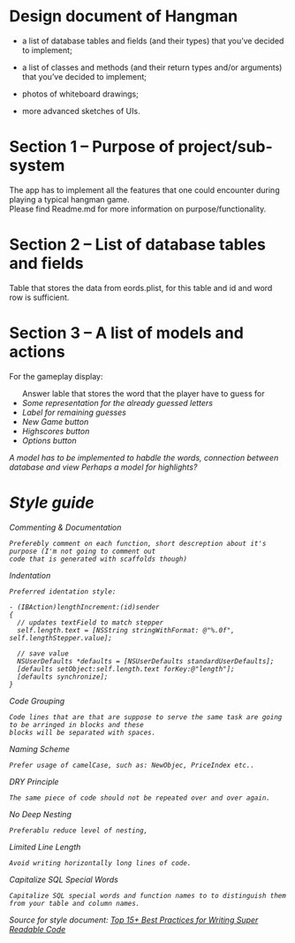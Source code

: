 Design document of Hangman
=============

- a list of database tables and fields (and their types) that you’ve decided to implement;

- a list of classes and methods (and their return types and/or arguments) that you’ve decided to implement;

- photos of whiteboard drawings;

- more advanced sketches of UIs.

# Section 1 – Purpose of project/sub-system
The app has to implement all the features that one could encounter during playing a typical hangman game.
<br>Please find Readme.md for more information on purpose/functionality.

# Section 2 – List of database tables and fields

Table that stores the data from eords.plist, for this table and id and word row is sufficient.
    
# Section 3 – A list of models and actions

For the gameplay display:
<ul>Answer lable that stores the word that the player have to guess for<i>
<li>Some representation for the already guessed letters</li>
<li>Label for remaining guesses</li>
<li>New Game button</li>
<li>Highscores button</li>
<li>Options button</li>
</ul>

A model has to be implemented to habdle the words, connection between database and view
Perhaps a model for highlights?

# Style guide

Commenting & Documentation

    Preferebly comment on each function, short descreption about it's purpose (I'm not going to comment out
    code that is generated with scaffolds though)

Indentation

    Preferred identation style:

    - (IBAction)lengthIncrement:(id)sender
    {
      // updates textField to match stepper
      self.length.text = [NSString stringWithFormat: @"%.0f", self.lengthStepper.value];
    
      // save value
      NSUserDefaults *defaults = [NSUserDefaults standardUserDefaults];
      [defaults setObject:self.length.text forKey:@"length"];
      [defaults synchronize];    
    }

Code Grouping

    Code lines that are that are suppose to serve the same task are going to be arringed in blocks and these
    blocks will be separated with spaces.

Naming Scheme
    
    Prefer usage of camelCase, such as: NewObjec, PriceIndex etc..
    
DRY Principle

    The same piece of code should not be repeated over and over again.

No Deep Nesting

    Preferablu reduce level of nesting, 

Limited Line Length

    Avoid writing horizontally long lines of code.

Capitalize SQL Special Words

    Capitalize SQL special words and function names to to distinguish them from your table and column names.
    
Source for style document:
<a href='http://net.tutsplus.com/tutorials/html-css-techniques/top-15-best-practices-for-writing-super-readable-code/'>
Top 15+ Best Practices for Writing Super Readable Code</a>
